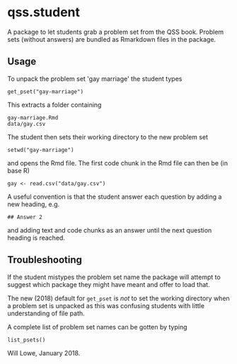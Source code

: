 # qss.student

A package to let students grab a problem set from the QSS book.
Problem sets (without answers) are bundled as Rmarkdown files in the package.

## Usage

To unpack the problem set 'gay marriage' the student types
```
get_pset("gay-marriage")
```
This extracts a folder containing 
```
gay-marriage.Rmd
data/gay.csv
```
The student then sets their working directory to the new problem set
```
setwd("gay-marriage")
```
and opens the Rmd file.  The first code chunk in the Rmd file can then be 
(in base R)
```
gay <- read.csv("data/gay.csv")
```
A useful convention is that the student answer each question by adding a new
heading, e.g.
```
## Answer 2
```
and adding text and code chunks as an answer until the next question heading 
is reached.

## Troubleshooting

If the student mistypes the problem set name the package will attempt to suggest
which package they might have meant and offer to load that.

The new (2018) default for `get_pset` is *not* to set the working directory 
when a problem set is unpacked as this was confusing students with little 
understanding of file path.

A complete list of problem set names can be gotten by typing
```
list_psets()
```

Will Lowe, January 2018.
